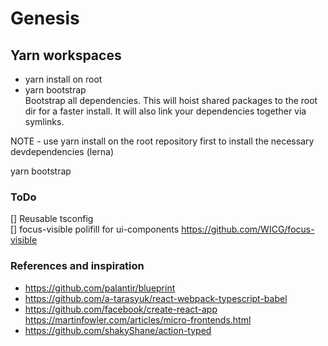 # Genesis

## Yarn workspaces

- yarn install on root
- yarn bootstrap  
  Bootstrap all dependencies. This will hoist shared packages to the root dir for a faster install.
  It will also link your dependencies together via symlinks.

NOTE - use yarn install on the root repository first to install the necessary devdependencies
(lerna)

yarn bootstrap

### ToDo

[] Reusable tsconfig  
[] focus-visible polifill for ui-components https://github.com/WICG/focus-visible

### References and inspiration

- https://github.com/palantir/blueprint
- https://github.com/a-tarasyuk/react-webpack-typescript-babel
- https://github.com/facebook/create-react-app
  https://martinfowler.com/articles/micro-frontends.html
- https://github.com/shakyShane/action-typed
